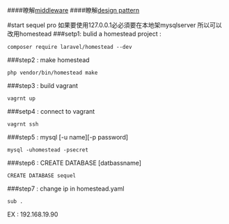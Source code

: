 ####暸解[middleware](http://laravel5-book.kejyun.com/http/middleware/http-middleware-README.html)
####瞭解[design pattern](http://openhome.cc/Gossip/DesignPattern/)

#start sequel pro
如果要使用127.0.0.1必必須要在本地架mysqlserver
所以可以改用homestead
###setp1:
bulid a homestead project : 
```
composer require laravel/homestead --dev
```
###step2 : 
make homestead
```
php vendor/bin/homestead make
```
###step3 : 
build vagrant
```
vagrnt up
```
###setp4 : 
connect to vagrant
```
vagrnt ssh
```
###step5 : 
mysql [-u name][-p password]
```
mysql -uhomestead -psecret
```
###step6 : 
CREATE DATABASE [datbassname]
```
CREATE DATABASE sequel
```
###step7 : 
change ip in homestead.yaml
```
sub .
```
EX : 192.168.19.90